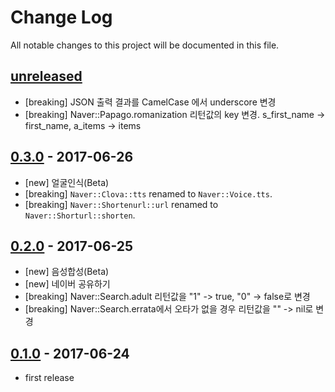 # Change Log
All notable changes to this project will be documented in this file.

## [unreleased]
- [breaking] JSON 출력 결과를 CamelCase 에서 underscore 변경
- [breaking] Naver::Papago.romanization 리턴값의 key 변경. s_first_name -> first_name,
  a_items -> items

## [0.3.0] - 2017-06-26
- [new] 얼굴인식(Beta)
- [breaking] `Naver::Clova::tts` renamed to `Naver::Voice.tts`.
- [breaking] `Naver::Shortenurl::url` renamed to `Naver::Shorturl::shorten`.

## [0.2.0] - 2017-06-25
- [new] 음성합성(Beta)
- [new] 네이버 공유하기
- [breaking] Naver::Search.adult 리턴값을 "1" -> true, "0" -> false로 변경
- [breaking] Naver::Search.errata에서 오타가 없을 경우 리턴값을 "" -> nil로 변경

## [0.1.0] - 2017-06-24

- first release

[0.1.0]: https://github.com/kimsuelim/naver-sdk-ruby/releases/tag/v0.1.0
[0.2.0]: https://github.com/kimsuelim/naver-sdk-ruby/compare/v0.1.0...v0.2.0
[0.3.0]: https://github.com/kimsuelim/naver-sdk-ruby/compare/v0.2.0...v0.3.0
[unreleased]: https://github.com/kimsuelim/naver-sdk-ruby/compare/v0.3.0...HEAD
